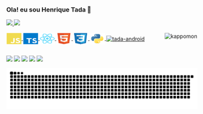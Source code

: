 ### Ola! eu sou Henrique Tada 👋

 
 <div>
  <a href="https://github.com/henriquetada">
  <img height="180em" src="https://github-readme-stats.vercel.app/api?username=henriquetada&show_icons=true&theme=dracula&include_all_commits=true&count_private=true"/>
  <img height="180em" src="https://github-readme-stats.vercel.app/api/top-langs/?username=henriquetada&layout=compact&langs_count=7&theme=dracula"/>
</div>
<div style="display: inline_block"><br>
  <img align="center" alt="tada" height="30" width="40" src="https://raw.githubusercontent.com/devicons/devicon/master/icons/javascript/javascript-plain.svg">
  <img align="center" alt="tada" height="30" width="40" src="https://raw.githubusercontent.com/devicons/devicon/master/icons/typescript/typescript-plain.svg">
  <img align="center" alt="tada" height="30" width="40" src="https://raw.githubusercontent.com/devicons/devicon/master/icons/react/react-original.svg">
  <img align="center" alt="tada" height="30" width="40" src="https://raw.githubusercontent.com/devicons/devicon/master/icons/html5/html5-original.svg">
  <img align="center" alt="tada" height="30" width="40" src="https://raw.githubusercontent.com/devicons/devicon/master/icons/css3/css3-original.svg">
  <img align="center" alt="tada" height="30" width="40" src="https://raw.githubusercontent.com/devicons/devicon/master/icons/python/python-original.svg">
   <img align="center" alt="tada-android" height="30" width="40" src="https://cdn.jsdelivr.net/gh/devicons/devicon/icons/android/android-original-wordmark.svg">
  <img align="right" alt="kappomon" src="https://s3.amazonaws.com/kappamonbot/v2/asset/kitty_white_dance.gif">
 
  </div>
  
  ##
 
<div> 
  <a href="https://www.youtube.com/channel/UCyoj0uZd2r9ysuyWyZMKXbA"><img src="https://img.shields.io/badge/YouTube-FF0000?style=for-the-badge&logo=youtube&logoColor=white" target="_blank"></a>
  <a href="https://www.instagram.com/xhenriquetada/"><img src="https://img.shields.io/badge/-Instagram-%23E4405F?style=for-the-badge&logo=instagram&logoColor=white" target="_blank"></a>
 	<a href="https://www.twitch.tv/agiotadaaa"><img src="https://img.shields.io/badge/Twitch-9146FF?style=for-the-badge&logo=twitch&logoColor=white" target="_blank"></a>
 <a href="https://discord.com/channels/@tada#3074" target="_blank"><img src="https://img.shields.io/badge/Discord-7289DA?style=for-the-badge&logo=discord&logoColor=white" target="_blank"></a> 
  <a href = "mailto:xhenriquexhenrique@gmail.com"><img src="https://img.shields.io/badge/-Gmail-%23333?style=for-the-badge&logo=gmail&logoColor=white" target="_blank"></a>
   
 
  ![Snake animation](https://github.com/henriquetada/henriquetada/blob/output/github-contribution-grid-snake.svg)
 
</div>

